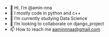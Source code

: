 - 👋 Hi, I’m @amin-nna
- 👀 I mostly code in python and c++
- 🌱 I’m currently studying Data Science 
- 💞️ I’m looking to collaborate on django_project
- 📫 How to reach me aaminnnaa@gmail.com

<!---
amin-nna/amin-nna is a ✨ special ✨ repository because its `README.md` (this file) appears on your GitHub profile.
You can click the Preview link to take a look at your changes.
--->
